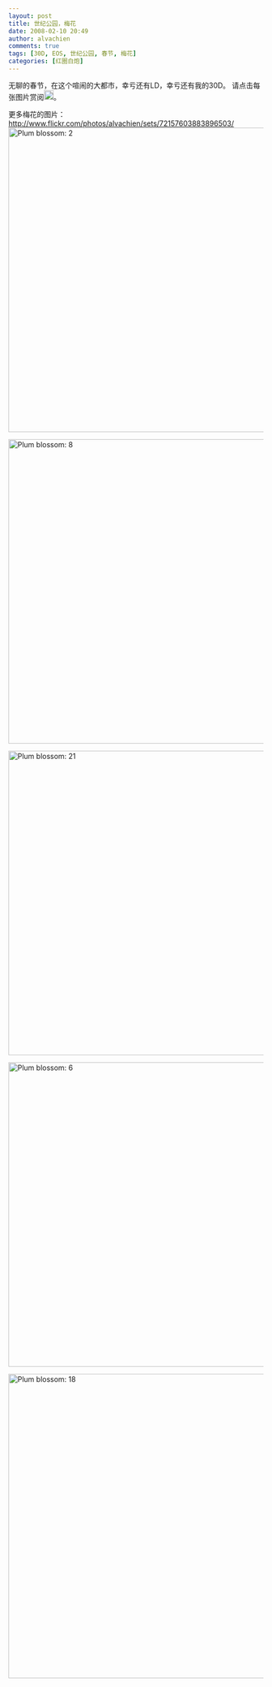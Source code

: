 ```yaml
---
layout: post
title: 世纪公园，梅花
date: 2008-02-10 20:49
author: alvachien
comments: true
tags: [30D, EOS, 世纪公园, 春节, 梅花]
categories: [红圈白炮]
---
```


无聊的春节，在这个喧闹的大都市，幸亏还有LD，幸亏还有我的30D。
请点击每张图片赏阅<img title="眨眼" src="http://shared.live.com/HjKMzTS-xzcms40!CabizA/emoticons/smile_wink.gif" alt="眨眼" width="19" height="19" />。

更多梅花的图片：<a href="http://www.flickr.com/photos/alvachien/sets/72157603883896503/">http://www.flickr.com/photos/alvachien/sets/72157603883896503/</a>
<a title="Plum blossom: 2 by Alva Chien, on Flickr" href="http://www.flickr.com/photos/alvachien/2254902342/"><img src="http://farm3.static.flickr.com/2125/2254902342_021f15c6c6_b.jpg" alt="Plum blossom: 2" width="600" /></a><a title="Plum blossom: 20 by Alva Chien, on Flickr" href="http://www.flickr.com/photos/alvachien/2254103439/"></a>

<a title="Plum blossom: 8 by Alva Chien, on Flickr" href="http://www.flickr.com/photos/alvachien/2254901158/"><img src="http://farm3.static.flickr.com/2033/2254901158_acf6f54b9f_b.jpg" alt="Plum blossom: 8" width="600" /></a>

<a title="Plum blossom: 21 by Alva Chien, on Flickr" href="http://www.flickr.com/photos/alvachien/2254102747/"><img src="http://farm3.static.flickr.com/2416/2254102747_7ea1560148_b.jpg" alt="Plum blossom: 21" width="600" /></a>

<a title="Plum blossom: 6 by Alva Chien, on Flickr" href="http://www.flickr.com/photos/alvachien/2254901606/"><img src="http://farm3.static.flickr.com/2064/2254901606_0196c43fa9_b.jpg" alt="Plum blossom: 6" width="600" /></a>

<a title="Plum blossom: 18 by Alva Chien, on Flickr" href="http://www.flickr.com/photos/alvachien/2254899336/"><img src="http://farm3.static.flickr.com/2274/2254899336_91e1e286ab_b.jpg" alt="Plum blossom: 18" width="600" /></a>
